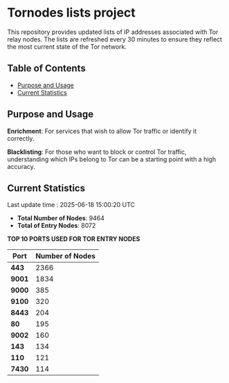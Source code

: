 # Tornodes lists project

This repository provides updated lists of IP addresses associated with Tor relay nodes. The lists are refreshed every 30 minutes to ensure they reflect the most current state of the Tor network.

## Table of Contents

- [Purpose and Usage](#purpose-and-usage)
- [Current Statistics](#current-statistics)


## Purpose and Usage

**Enrichment**: For services that wish to allow Tor traffic or identify it correctly.

**Blacklisting**: For those who want to block or control Tor traffic, understanding which IPs belong to Tor can be a starting point with a high accuracy.

## Current Statistics

Last update time : 2025-06-18 15:00:20 UTC

- **Total Number of Nodes**: 9464
- **Total of Entry Nodes**: 8072

**TOP 10 PORTS USED FOR TOR ENTRY NODES**

| **Port** | **Number of Nodes** |
|------|-----------------|
| **443**   | 2366  |
| **9001**   | 1834  |
| **9000**   | 385  |
| **9100**   | 320  |
| **8443**   | 204  |
| **80**   | 195  |
| **9002**   | 160  |
| **143**   | 134  |
| **110**   | 121  |
| **7430**   | 114  |


